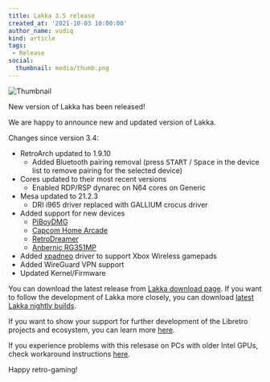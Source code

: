 ```yaml
---
title: Lakka 3.5 release
created_at: '2021-10-03 10:00:00'
author_name: vudiq
kind: article
tags:
 - Release
social:
  thumbnail: media/thumb.png
---
```


![Thumbnail](media/thumb.png)

New version of Lakka has been released!

We are happy to announce new and updated version of Lakka.

Changes since version 3.4:

- RetroArch updated to 1.9.10
  - Added Bluetooth pairing removal (press <kbd>START</kbd> / <kbd>Space</kbd> in the device list to remove pairing for the selected device)
- Cores updated to their most recent versions
  - Enabled RDP/RSP dynarec on N64 cores on Generic
- Mesa updated to 21.2.3
  - DRI i965 driver replaced with GALLIUM crocus driver
- Added support for new devices
  - [PiBoyDMG](https://www.experimentalpi.com/PiBoy-DMG--Kit_p_18.html)
  - [Capcom Home Arcade](https://capcomhomearcade.com)
  - [RetroDreamer](https://www.kickstarter.com/projects/eddietay/retro-dreamer-g4a-cm4-by-my-retro-game-case)
  - [Anbernic RG351MP](https://anbernic.com/products/anbernic-new-rg351mp-retro-games-built)
- Added [xpadneo](https://atar-axis.github.io/xpadneo/) driver to support Xbox Wireless gamepads
- Added WireGuard VPN support
- Updated Kernel/Firmware

You can download the latest release from [Lakka download page](/get). If you want to follow the development of Lakka more closely, you can download [latest Lakka nightly builds](https://nightly.builds.lakka.tv/latest).

If you want to show your support for further development of the Libretro projects and ecosystem, you can learn more [here](https://retroarch.com/index.php?page=donate).

If you experience problems with this relesase on PCs with older Intel GPUs, check workaround instructions [here](https://forums.libretro.com/t/generic-pc-3-5-not-working/35134).

Happy retro-gaming!
